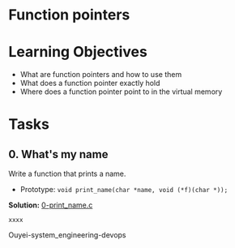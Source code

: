 # Function pointers

# Learning Objectives

* What are function pointers and how to use them
* What does a function pointer exactly hold
* Where does a function pointer point to in the virtual memory

# Tasks

## 0. What's my name 

Write a function that prints a name.

* Prototype: `void print_name(char *name, void (*f)(char *));`

**Solution:** [0-print_name.c](xxxxx)

```
xxxx
```

Ouyei-system_engineering-devops
